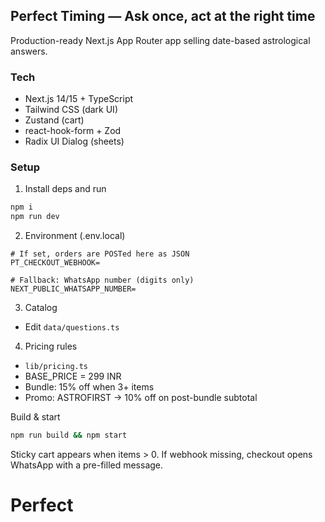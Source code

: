 ## Perfect Timing — Ask once, act at the right time

Production-ready Next.js App Router app selling date-based astrological answers.

### Tech
- Next.js 14/15 + TypeScript
- Tailwind CSS (dark UI)
- Zustand (cart)
- react-hook-form + Zod
- Radix UI Dialog (sheets)

### Setup
1) Install deps and run
```bash
npm i
npm run dev
```

2) Environment (.env.local)
```
# If set, orders are POSTed here as JSON
PT_CHECKOUT_WEBHOOK=

# Fallback: WhatsApp number (digits only)
NEXT_PUBLIC_WHATSAPP_NUMBER=
```

3) Catalog
- Edit `data/questions.ts`

4) Pricing rules
- `lib/pricing.ts`
- BASE_PRICE = 299 INR
- Bundle: 15% off when 3+ items
- Promo: ASTROFIRST → 10% off on post-bundle subtotal

Build & start
```bash
npm run build && npm start
```

Sticky cart appears when items > 0. If webhook missing, checkout opens WhatsApp with a pre-filled message.
# Perfect
